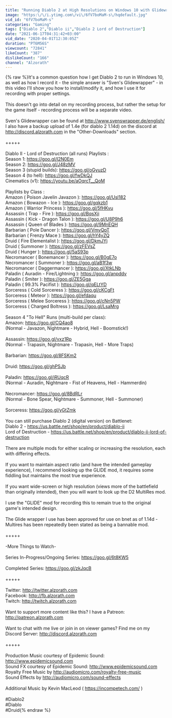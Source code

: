 ```yaml
---
title: "Running Diablo 2 at High Resolutions on Windows 10 with Glidewrapper [ Diablo 2 v1.14 ]"
image: "https:\/\/i.ytimg.com\/vi\/6fV7boMaM-s\/hqdefault.jpg"
vid_id: "6fV7boMaM-s"
categories: "Gaming"
tags: ["Diablo 2","Diablo ii","Diablo 2 Lord of Destruction"]
date: "2021-06-17T04:31:42+03:00"
vid_date: "2020-04-01T12:30:05Z"
duration: "PT6M56S"
viewcount: "72841"
likeCount: "387"
dislikeCount: "166"
channel: "Alzorath"
---
```

{% raw %}It's a common question how I get Diablo 2 to run in Windows 10, as well as how I record it - the simple answer is &quot;Sven's Glidewrapper&quot; - in this video I'll show you how to install/modify it, and how I use it for recording with proper settings.<br /><br />This doesn't go into detail on my recording process, but rather the setup for the game itself - recording process will be a separate video.<br /><br />Sven's Glidewrapper can be found at <a rel="nofollow" target="blank" href="http://www.svenswrapper.de/english/">http://www.svenswrapper.de/english/</a><br />I also have a backup upload of 1.4e (for diablo 2 1.14d) on the discord at <a rel="nofollow" target="blank" href="http://discord.alzorath.com">http://discord.alzorath.com</a> in the &quot;Other-Downloads&quot; section.<br /><br />+++++<br /><br />Diablo II - Lord of Destruction (all runs) Playlists : <br />Season 1: <a rel="nofollow" target="blank" href="https://goo.gl/I2N0Em">https://goo.gl/I2N0Em</a><br />Season 2: <a rel="nofollow" target="blank" href="https://goo.gl/J48zMV">https://goo.gl/J48zMV</a><br />Season 3 (stupid builds): <a rel="nofollow" target="blank" href="https://goo.gl/oGyuzD">https://goo.gl/oGyuzD</a><br />Season 4 (to hell): <a rel="nofollow" target="blank" href="https://goo.gl/fwDkQJ">https://goo.gl/fwDkQJ</a><br />Cinematics (v1): <a rel="nofollow" target="blank" href="https://youtu.be/aOqrcT__QoM">https://youtu.be/aOqrcT__QoM</a><br /><br />Playlists by Class :<br />Amazon ( Poison Javelin Javazon ): <a rel="nofollow" target="blank" href="https://goo.gl/Usl182">https://goo.gl/Usl182</a><br />Amazon ( Bowazon - Ice ): <a rel="nofollow" target="blank" href="https://goo.gl/gqkzb1">https://goo.gl/gqkzb1</a><br />Amazon ( Warrior Princess ): <a rel="nofollow" target="blank" href="https://goo.gl/5fHKvu">https://goo.gl/5fHKvu</a><br />Assassin ( Trap - Fire ): <a rel="nofollow" target="blank" href="https://goo.gl/BqsXji">https://goo.gl/BqsXji</a><br />Assassin ( Kick - Dragon Talon ): <a rel="nofollow" target="blank" href="https://goo.gl/U8P9h6">https://goo.gl/U8P9h6</a><br />Assassin ( Queen of Blades ): <a rel="nofollow" target="blank" href="https://goo.gl/9MnEQH">https://goo.gl/9MnEQH</a><br />Barbarian ( Pole Dancer ):  <a rel="nofollow" target="blank" href="https://goo.gl/VmvQpT">https://goo.gl/VmvQpT</a><br />Barbarian ( Frenzy Mace ): <a rel="nofollow" target="blank" href="https://goo.gl/hY4yZQ">https://goo.gl/hY4yZQ</a><br />Druid ( Fire Elementalist ): <a rel="nofollow" target="blank" href="https://goo.gl/DkmJYj">https://goo.gl/DkmJYj</a><br />Druid ( Summoner ): <a rel="nofollow" target="blank" href="https://goo.gl/zFEVsZ">https://goo.gl/zFEVsZ</a><br />Druid ( Hunger ): <a rel="nofollow" target="blank" href="https://goo.gl/5aS93p">https://goo.gl/5aS93p</a><br />Necromancer ( Bonemancer ):  <a rel="nofollow" target="blank" href="https://goo.gl/B0gE7o">https://goo.gl/B0gE7o</a><br />Necromancer ( Summoner ): <a rel="nofollow" target="blank" href="https://goo.gl/aB1f3w">https://goo.gl/aB1f3w</a><br />Necromancer ( Daggermancer ): <a rel="nofollow" target="blank" href="https://goo.gl/XtkLNb">https://goo.gl/XtkLNb</a><br />Paladin ( Auradin - Fire/Lightning ): <a rel="nofollow" target="blank" href="https://goo.gl/anpddv">https://goo.gl/anpddv</a><br />Paladin ( Smiter ): <a rel="nofollow" target="blank" href="https://goo.gl/ZE5Gga">https://goo.gl/ZE5Gga</a><br />Paladin ( 99.3% Pacifist ):  <a rel="nofollow" target="blank" href="https://goo.gl/qELtYD">https://goo.gl/qELtYD</a><br />Sorceress ( Cold Sorceress ): <a rel="nofollow" target="blank" href="https://goo.gl/cKCgFt">https://goo.gl/cKCgFt</a><br />Sorceress ( Meteor ): <a rel="nofollow" target="blank" href="https://goo.gl/efdaqu">https://goo.gl/efdaqu</a><br />Sorceress ( Melee Sorceress ): <a rel="nofollow" target="blank" href="https://goo.gl/cNn5PW">https://goo.gl/cNn5PW</a><br />Sorceress ( Charged Boltress ): <a rel="nofollow" target="blank" href="https://goo.gl/LsaMrg">https://goo.gl/LsaMrg</a><br /><br />Season 4 &quot;To Hell&quot; Runs (multi-build per class):<br />Amazon: <a rel="nofollow" target="blank" href="https://goo.gl/CQ4ao8">https://goo.gl/CQ4ao8</a><br />(Normal - Javazon, Nightmare - Hybrid, Hell - Boomstick!)<br /><br />Assassin: <a rel="nofollow" target="blank" href="https://goo.gl/vxz1Rp">https://goo.gl/vxz1Rp</a><br />(Normal - Trapasin, Nightmare - Trapasin, Hell - More Traps)<br /><br />Barbarian: <a rel="nofollow" target="blank" href="https://goo.gl/8FSKm2">https://goo.gl/8FSKm2</a><br /><br />Druid: <a rel="nofollow" target="blank" href="https://goo.gl/ghPSJb">https://goo.gl/ghPSJb</a><br /><br />Paladin: <a rel="nofollow" target="blank" href="https://goo.gl/iRUqcR">https://goo.gl/iRUqcR</a><br />(Normal - Auradin, Nightmare - Fist of Heavens, Hell - Hammerdin)<br /><br />Necromancer: <a rel="nofollow" target="blank" href="https://goo.gl/8BdRLr">https://goo.gl/8BdRLr</a><br />(Normal - Bone Spear, Nightmare - Summoner, Hell - Summoner)<br /><br />Sorceress: <a rel="nofollow" target="blank" href="https://goo.gl/yGtZmk">https://goo.gl/yGtZmk</a><br /><br />You can still purchase Diablo 2 (digital version) on Battlenet:<br />Diablo 2 - <a rel="nofollow" target="blank" href="https://us.battle.net/shop/en/product/diablo-ii">https://us.battle.net/shop/en/product/diablo-ii</a><br />Lord of Destruction - <a rel="nofollow" target="blank" href="https://us.battle.net/shop/en/product/diablo-ii-lord-of-destruction">https://us.battle.net/shop/en/product/diablo-ii-lord-of-destruction</a><br /><br />There are multiple mods for either scaling or increasing the resolution, each with differing effects.<br /><br />If you want to maintain aspect ratio (and have the intended gameplay experience), I recommend looking up the GLIDE mod, it requires some fiddling but maintains the most true experience.<br /><br />If you want wide-screen or high resolution (views more of the battlefield than originally intended), then you will want to look up the D2 MultiRes mod.<br /><br />I use the &quot;GLIDE&quot; mod for recording this to remain true to the original game's intended design.<br /><br />The Glide wrapper I use has been approved for use on bnet as of 1.14d - Multires has been repeatedly been stated as being a bannable mod.<br /><br />+++++<br /><br />-More Things to Watch-<br /><br />Series In-Progress/Ongoing Series: <a rel="nofollow" target="blank" href="https://goo.gl/6t8KW5">https://goo.gl/6t8KW5</a><br /><br />Completed Series: <a rel="nofollow" target="blank" href="https://goo.gl/zkJqcB">https://goo.gl/zkJqcB</a><br /><br />+++++<br /><br />Twitter: <a rel="nofollow" target="blank" href="http://twitter.alzorath.com">http://twitter.alzorath.com</a><br />Facebook: <a rel="nofollow" target="blank" href="http://fb.alzorath.com">http://fb.alzorath.com</a><br />Twitch: <a rel="nofollow" target="blank" href="http://twitch.alzorath.com">http://twitch.alzorath.com</a><br /><br />Want to support more content like this? I have a Patreon: <a rel="nofollow" target="blank" href="http://patreon.alzorath.com">http://patreon.alzorath.com</a><br /><br />Want to chat with me live or join in on viewer games? Find me on my Discord Server: <a rel="nofollow" target="blank" href="http://discord.alzorath.com">http://discord.alzorath.com</a><br /><br />+++++<br /><br />Production Music courtesy of Epidemic Sound: <a rel="nofollow" target="blank" href="http://www.epidemicsound.com">http://www.epidemicsound.com</a><br />Sound FX courtesy of Epidemic Sound: <a rel="nofollow" target="blank" href="http://www.epidemicsound.com">http://www.epidemicsound.com</a><br />Royalty Free Music by <a rel="nofollow" target="blank" href="http://audiomicro.com/royalty-free-music">http://audiomicro.com/royalty-free-music</a><br />Sound Effects by <a rel="nofollow" target="blank" href="http://audiomicro.com/sound-effects">http://audiomicro.com/sound-effects</a><br /><br />Additional Music by Kevin MacLeod ( <a rel="nofollow" target="blank" href="https://incompetech.com/">https://incompetech.com/</a> )<br /><br />#Diablo2<br />#Diablo<br />#Druid{% endraw %}
